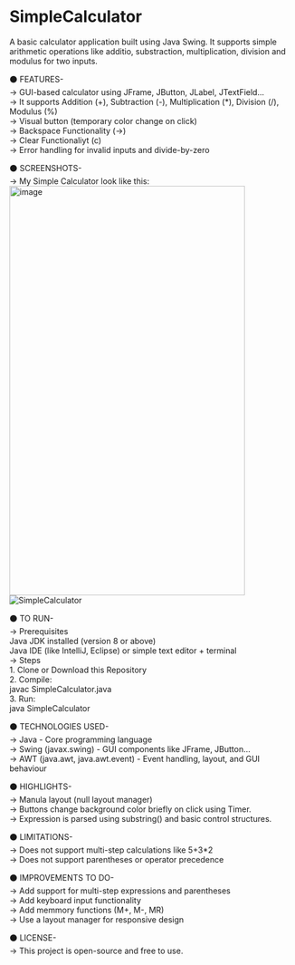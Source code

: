 # SimpleCalculator <br>
A basic calculator application built using Java Swing. It supports simple arithmetic operations like additio, substraction, multiplication, division and modulus for two inputs. <br>

⚫ FEATURES- <br>
  -> GUI-based calculator using JFrame, JButton, JLabel, JTextField... <br>
  -> It supports Addition (+), Subtraction (-), Multiplication (*), Division (/), Modulus (%) <br>
  -> Visual button (temporary color change on click) <br>
  -> Backspace Functionality (->) <br>
  -> Clear Functionaliyt (c) <br>
  -> Error handling for invalid inputs and divide-by-zero <br>

⚫ SCREENSHOTS- <br>
  -> My Simple Calculator look like this:
  <img width="416" height="723" alt="image" src="https://github.com/user-attachments/assets/5558d990-c445-4706-bfb5-f5eb6862e93b" />
    ![SimpleCalculator](https://github.com/user-attachments/assets/6e4da63d-6c34-468f-98db-aa8a9b63038f)


⚫ TO RUN- <br>
  -> Prerequisites  <br>
      Java JDK installed (version 8 or above) <br>
      Java IDE (like IntelliJ, Eclipse) or simple text editor + terminal <br>
  -> Steps <br>
      1. Clone or Download this Repository  <br>
      2. Compile: <br>
            javac SimpleCalculator.java <br>
      3. Run: <br>
            java SimpleCalculator <br>

⚫ TECHNOLOGIES USED- <br>
  -> Java - Core programming language <br>
  -> Swing (javax.swing) - GUI components like JFrame, JButton... <br>
  -> AWT (java.awt, java.awt.event) - Event handling, layout, and GUI behaviour <br>

⚫ HIGHLIGHTS- <br>
  -> Manula layout (null layout manager) <br>
  -> Buttons change background color briefly on click using Timer. <br>
  -> Expression is parsed using substring() and basic control structures. <br>

⚫ LIMITATIONS- <br>
  -> Does not support multi-step calculations like 5+3*2 <br>
  -> Does not support parentheses or operator precedence <br>

⚫ IMPROVEMENTS TO DO- <br>
  -> Add support for multi-step expressions and parentheses <br>
  -> Add keyboard input functionality <br>
  -> Add memmory functions (M+, M-, MR) <br>
  -> Use a layout manager for responsive design <br>

⚫ LICENSE- <br>
  -> This project is open-source and free to use. <br>
